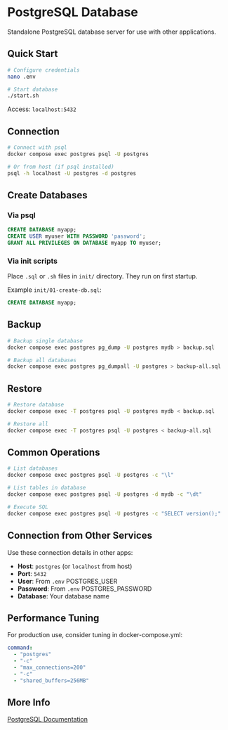 # PostgreSQL Database

Standalone PostgreSQL database server for use with other applications.

## Quick Start

```bash
# Configure credentials
nano .env

# Start database
./start.sh
```

Access: `localhost:5432`

## Connection

```bash
# Connect with psql
docker compose exec postgres psql -U postgres

# Or from host (if psql installed)
psql -h localhost -U postgres -d postgres
```

## Create Databases

### Via psql
```sql
CREATE DATABASE myapp;
CREATE USER myuser WITH PASSWORD 'password';
GRANT ALL PRIVILEGES ON DATABASE myapp TO myuser;
```

### Via init scripts
Place `.sql` or `.sh` files in `init/` directory. They run on first startup.

Example `init/01-create-db.sql`:
```sql
CREATE DATABASE myapp;
```

## Backup

```bash
# Backup single database
docker compose exec postgres pg_dump -U postgres mydb > backup.sql

# Backup all databases
docker compose exec postgres pg_dumpall -U postgres > backup-all.sql
```

## Restore

```bash
# Restore database
docker compose exec -T postgres psql -U postgres mydb < backup.sql

# Restore all
docker compose exec -T postgres psql -U postgres < backup-all.sql
```

## Common Operations

```bash
# List databases
docker compose exec postgres psql -U postgres -c "\l"

# List tables in database
docker compose exec postgres psql -U postgres -d mydb -c "\dt"

# Execute SQL
docker compose exec postgres psql -U postgres -c "SELECT version();"
```

## Connection from Other Services

Use these connection details in other apps:

- **Host**: `postgres` (or `localhost` from host)
- **Port**: `5432`
- **User**: From `.env` POSTGRES_USER
- **Password**: From `.env` POSTGRES_PASSWORD
- **Database**: Your database name

## Performance Tuning

For production use, consider tuning in docker-compose.yml:

```yaml
command:
  - "postgres"
  - "-c"
  - "max_connections=200"
  - "-c"
  - "shared_buffers=256MB"
```

## More Info

[PostgreSQL Documentation](https://www.postgresql.org/docs/)
